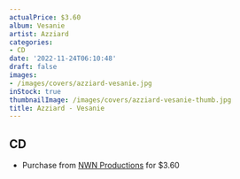 ```yaml
---
actualPrice: $3.60
album: Vesanie
artist: Azziard
categories:
- CD
date: '2022-11-24T06:10:48'
draft: false
images:
- /images/covers/azziard-vesanie.jpg
inStock: true
thumbnailImage: /images/covers/azziard-vesanie-thumb.jpg
title: Azziard - Vesanie
---
```


## CD
* Purchase from [NWN Productions](http://shop.nwnprod.com/index.php?route=product/product&path=93&product_id=1870&sort=pd.name&order=ASC) for $3.60
